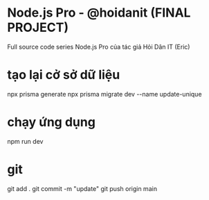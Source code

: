 # Node.js Pro - @hoidanit (FINAL PROJECT)
Full source code series Node.js Pro của tác giả Hỏi Dân IT (Eric)
# tạo lại cở sở dữ liệu
npx prisma generate
npx prisma migrate dev --name update-unique

# chạy ứng dụng
npm run dev   
# git
git add .
git commit -m "update"
git push origin main

